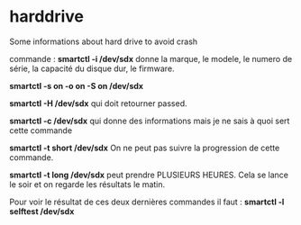 # harddrive
Some informations about hard drive to avoid crash

commande : **smartctl -i /dev/sdx** donne la marque, le modele, le numero de série, la capacité du disque dur, le firmware.

**smartctl -s on -o on -S on /dev/sdx**

**smartctl -H /dev/sdx** qui doit retourner passed.
    
**smartctl -c /dev/sdx**  qui donne des informations mais je ne sais à quoi sert cette commande

**smartctl -t short /dev/sdx** On ne peut pas suivre la progression de cette commande. 

**smartctl -t long /dev/sdx** peut prendre PLUSIEURS HEURES. Cela se lance le soir et on regarde les résultats le matin.

Pour voir le résultat de ces deux dernières commandes il faut : **smartctl -l selftest /dev/sdx**
